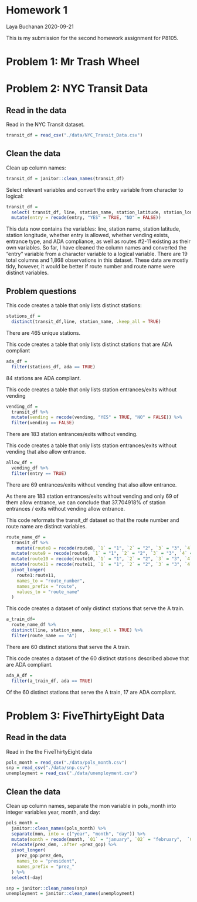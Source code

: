 Homework 1
================
Laya Buchanan
2020-09-21

This is my submission for the second homework assignment for P8105.

# Problem 1: Mr Trash Wheel

# Problem 2: NYC Transit Data

## Read in the data

Read in the NYC Transit dataset.

``` r
transit_df = read_csv("./data/NYC_Transit_Data.csv")
```

## Clean the data

Clean up column names:

``` r
transit_df = janitor::clean_names(transit_df)
```

Select relevant variables and convert the entry variable from character
to logical:

``` r
transit_df =
  select( transit_df, line, station_name, station_latitude, station_longitude, route1, route2, route3, route4, route5, route6, route7, route8, route9, route10, route11, entry, entrance_type, vending, ada) %>% 
  mutate(entry = recode(entry, "YES" = TRUE, "NO" = FALSE))
```

This data now contains the variables: line, station name, station
latitude, station longitude, whether entry is allowed, whether vending
exists, entrance type, and ADA compliance, as well as routes \#2-11
existing as their own variables. So far, I have cleaned the column names
and converted the “entry” variable from a character variable to a
logical variable. There are 19 total columns and 1,868 observations in
this dataset. These data are mostly tidy, however, it would be better if
route number and route name were distinct variables.

## Problem questions

This code creates a table that only lists distinct stations:

``` r
stations_df = 
  distinct(transit_df,line, station_name, .keep_all = TRUE)
```

There are 465 unique stations.

This code creates a table that only lists distinct stations that are ADA
compliant

``` r
ada_df =
  filter(stations_df, ada == TRUE)
```

84 stations are ADA compliant.

This code creates a table that only lists station entrances/exits
without vending

``` r
vending_df = 
  transit_df %>% 
  mutate(vending = recode(vending, "YES" = TRUE, "NO" = FALSE)) %>% 
  filter(vending == FALSE)
```

There are 183 station entrances/exits without vending.

This code creates a table that only lists station entrances/exits
without vending that also allow entrance.

``` r
allow_df = 
  vending_df %>% 
  filter(entry == TRUE)
```

There are 69 entrances/exits without vending that also allow entrance.

As there are 183 station entrances/exits without vending and only 69 of
them allow entrance, we can conclude that 37.704918% of station
entrances / exits without vending allow entrance.

This code reformats the transit\_df dataset so that the route number and
route name are distinct variables.

``` r
route_name_df = 
  transit_df %>% 
    mutate(route8 = recode(route8, `1` = "1", `2` = "2", `3` = "3", `4` = "4", `5` = "5",`6` = "6", `7` = "7")) %>% 
  mutate(route9 = recode(route9, `1` = "1", `2` = "2", `3` = "3", `4` = "4", `5` = "5", `6` = "6",`7` = "7")) %>% 
  mutate(route10 = recode(route10, `1` = "1", `2` = "2", `3` = "3", `4` = "4", `5` = "5",`6` = "6", `7` = "7")) %>% 
  mutate(route11 = recode(route11, `1` = "1", `2` = "2", `3` = "3", `4` = "4", `5` = "5",`6` = "6", `7` = "7")) %>%
  pivot_longer(
    route1:route11,
    names_to = "route_number",
    names_prefix = "route",
    values_to = "route_name"
  )
```

This code creates a dataset of only distinct stations that serve the A
train.

``` r
a_train_df= 
  route_name_df %>% 
  distinct(line, station_name, .keep_all = TRUE) %>% 
  filter(route_name == "A")
```

There are 60 distinct stations that serve the A train.

This code creates a dataset of the 60 distinct stations described above
that are ADA compliant.

``` r
ada_A_df =
  filter(a_train_df, ada == TRUE)
```

Of the 60 distinct stations that serve the A train, 17 are ADA
compliant.

# Problem 3: FiveThirtyEight Data

## Read in the data

Read in the the FiveThirtyEight data

``` r
pols_month = read_csv("./data/pols_month.csv")
snp = read_csv("./data/snp.csv")
unemployment = read_csv("./data/unemployment.csv")
```

## Clean the data

Clean up column names, separate the mon variable in pols\_month into
integer variables year, month, and day:

``` r
pols_month =
  janitor::clean_names(pols_month) %>% 
  separate(mon, into = c("year", "month", "day")) %>% 
  mutate(month = recode(month, `01` = "january", `02` = "february",  `03` = "march", `04` = "april", `05` = "may", `06` = "june", `07` = "july", `08` = "August", `09` = "september", `10` = "october", `11` = "november", `12` = "december",)) %>% 
  relocate(prez_dem, .after =prez_gop) %>% 
  pivot_longer(
    prez_gop:prez_dem,
    names_to = "president",
    names_prefix = "prez_"
  ) %>% 
  select(-day)

snp = janitor::clean_names(snp)
unemployment = janitor::clean_names(unemployment)
```
